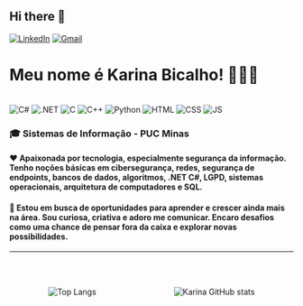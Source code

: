 ## Hi there 👋

[![LinkedIn](https://img.shields.io/badge/LinkedIn-0077B5?style=for-the-badge&logo=linkedin&logoColor=white)](https://www.linkedin.com/in/karinabicalho/)
[![Gmail](https://img.shields.io/badge/Gmail-D14836?style=for-the-badge&logo=gmail&logoColor=white)](mailto:contatokarinabicalho@gmail.com)


# Meu nome é Karina Bicalho! 👩‍💻👋

<div style="display: inline_block"><br/>
<img align=" center" alt="C#" src = "https://img.shields.io/badge/C%23-239120?style=for-the-badge&logo=c-sharp&logoColor=white">
<img align=" center" alt=".NET" src = "https://img.shields.io/badge/.NET-5C2D91?style=for-the-badge&logo=.net&logoColor=white">
<img align=" center" alt="C" src = "https://img.shields.io/badge/C-00599C?style=for-the-badge&logo=c&logoColor=white">
<img align=" center" alt="C++" src = "https://img.shields.io/badge/C%2B%2B-00599C?style=for-the-badge&logo=c%2B%2B&logoColor=white">
<img align=" center" alt="Python" src = "https://img.shields.io/badge/Python-14354C?style=for-the-badge&logo=python&logoColor=white">
<img align=" center" alt="HTML" src = "https://img.shields.io/badge/HTML-239120?style=for-the-badge&logo=html5&logoColor=white">
<img align=" center" alt="CSS" src = "https://img.shields.io/badge/CSS-239120?&style=for-the-badge&logo=css3&logoColor=white">
<img align=" center" alt="JS" src = "https://img.shields.io/badge/JavaScript-F7DF1E?style=for-the-badge&logo=javascript&logoColor=black">
</div>

### 🎓 Sistemas de Informação - PUC Minas
#### ❤️ Apaixonada por tecnologia, especialmente segurança da informação. Tenho noções básicas em cibersegurança, redes, segurança de endpoints, bancos de dados, algoritmos, .NET C#, LGPD, sistemas operacionais, arquitetura de computadores e SQL. 

#### 🚀 Estou em busca de oportunidades para aprender e crescer ainda mais na área. Sou curiosa, criativa e adoro me comunicar. Encaro desafios como uma chance de pensar fora da caixa e explorar novas possibilidades.

---
<br>
</br>

<div style="display: flex; justify-content: space-around;">

![Top Langs](https://github-readme-stats.vercel.app/api/top-langs/?username=karinabicalho&hide_progress=false)

![Karina GitHub stats](https://github-readme-stats.vercel.app/api?username=karinabicalho&show_icons=true&theme=merko)

</div>

